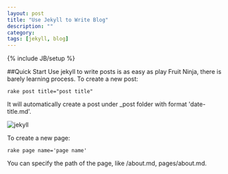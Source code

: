 ```yaml
---
layout: post
title: "Use Jekyll to Write Blog"
description: ""
category: 
tags: [jekyll, blog]
---
```

{% include JB/setup %}

##Quick Start
Use jekyll to write posts is as easy as play Fruit Ninja, there is barely learning process.
To create a new post:

    rake post title="post title"

It will automatically create a post under _post folder with format 'date-title.md'.

![jekyll]

To create a new page:

    rake page name='page name'

You can specify the path of the page, like /about.md, pages/about.md.

[jekyll]: http://blog.paulisageek.com/images/jekyll.png
